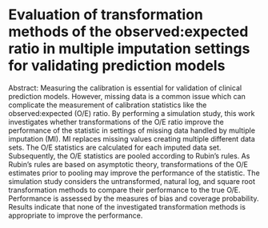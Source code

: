 # Evaluation of transformation methods of the observed:expected ratio in multiple imputation settings for validating prediction models

Abstract: Measuring the calibration is essential for validation of clinical prediction models. However, 
missing data is a common issue which can complicate the measurement of calibration
statistics like the observed:expected (O/E) ratio. By performing a simulation study, this work
investigates whether transformations of the O/E ratio improve the performance of the statistic
in settings of missing data handled by multiple imputation (MI). MI replaces missing values
creating multiple different data sets. The O/E statistics are calculated for each imputed data set.
Subsequently, the O/E statistics are pooled according to Rubin’s rules. As Rubin’s rules are
based on asymptotic theory, transformations of the O/E estimates prior to pooling may improve
the performance of the statistic. The simulation study considers the untransformed, natural log,
and square root transformation methods to compare their performance to the true O/E. Performance
is assessed by the measures of bias and coverage probability. Results indicate that none
of the investigated transformation methods is appropriate to improve the performance.
